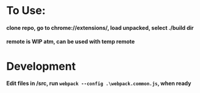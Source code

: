 # To Use:

#### clone repo, go to chrome://extensions/, load unpacked, select ./build dir 
#### remote is WIP atm, can be used with temp remote 

# Development

#### Edit files in /src, run `webpack --config .\webpack.common.js`, when ready
